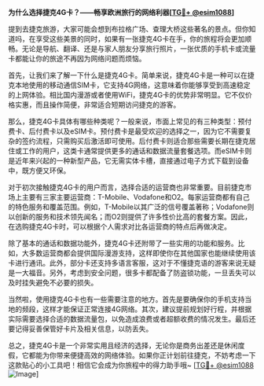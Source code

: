 **为什么选择捷克4G卡？——畅享欧洲旅行的网络利器[[TG💪+ @esim1088](https://t.me/s/esim1088)]**

提到去捷克旅游，大家可能会想到布拉格广场、查理大桥这些著名的景点。但你知道吗，在享受这些美景的同时，如果有一张捷克4G卡在手，你的旅程将会更加顺畅。无论是导航、翻译、还是与家人朋友分享旅行照片，一张优质的手机卡或流量卡都能让你的旅途不再因为网络问题而烦恼。

首先，让我们来了解一下什么是捷克4G卡。简单来说，捷克4G卡是一种可以在捷克本地使用的移动通信SIM卡，它支持4G网络，这意味着你能够享受到高速稳定的上网体验。相比国内漫游或者使用WiFi，捷克4G卡的优势非常明显。它不仅价格实惠，而且操作简便，非常适合短期访问捷克的游客。

那么，捷克4G卡具体有哪些种类呢？一般来说，市面上常见的有三种类型：预付费卡、后付费卡以及eSIM卡。预付费卡是最受欢迎的选择之一，因为它不需要复杂的签约流程，只需购买后激活即可使用。后付费卡则适合那些需要长期在捷克居住或工作的用户，这类卡通常提供更多的通话和数据流量套餐选项。而eSIM卡则是近年来兴起的一种新型产品，它无需实体卡槽，直接通过电子方式下载到设备中，既方便又环保。

对于初次接触捷克4G卡的用户而言，选择合适的运营商也非常重要。目前捷克市场上主要有三家主要运营商：T-Mobile、Vodafone和O2。每家运营商都有自己的特色服务和覆盖范围。例如，T-Mobile以其广泛的信号覆盖著称；Vodafone则以创新的服务和技术领先闻名；而O2则提供了许多性价比高的套餐方案。因此，在选购捷克4G卡时，可以根据个人需求对比各运营商的特点后再做决定。

除了基本的通话和数据功能外，捷克4G卡还附带了一些实用的功能和服务。比如，大多数运营商都会提供国际漫游支持，这样即使你在其他国家也能继续使用该卡进行通讯。此外，部分卡还支持多语言客服，这对于不懂捷克语的游客来说无疑是一大福音。另外，考虑到安全问题，很多卡都配备了防盗锁功能，一旦丢失可以及时挂失避免不必要的损失。

当然啦，使用捷克4G卡也有一些需要注意的地方。首先是要确保你的手机支持当地的频段，这样才能保证正常连接4G网络。其次，建议提前规划好行程，并根据实际需要选择合适的数据流量包，以免造成浪费或者超额收费的情况发生。最后还要记得妥善保管好卡片及相关信息，以防丢失。

总之，捷克4G卡是一个非常实用且经济的选择，无论你是商务出差还是休闲度假，它都能为你带来便捷高效的网络体验。如果你正计划前往捷克，不妨考虑一下这款贴心的小工具吧！相信它会成为你旅程中的得力助手哦~ [[TG💪+ @esim1088](https://t.me/s/esim1088) ![Image](https://i.postimg.cc/4NQfJmqS/Snipaste-2025-05-13-00-14-12.png)]